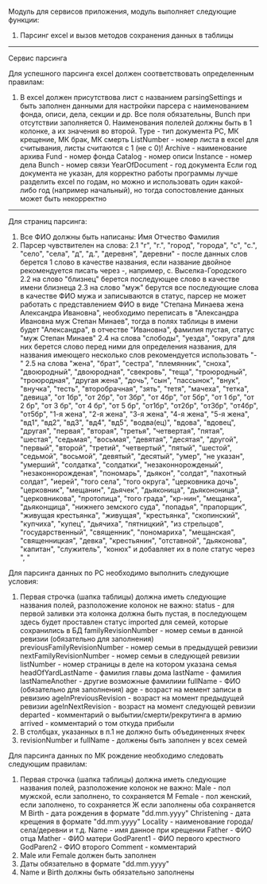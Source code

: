 Модуль для сервисов приложения, модуль выполняет следующие функции:
1. Парсинг excel и вызов методов сохранения данных в таблицы

-------------------------------------------------------------------
Сервис парсинга

Для успешного парсинга excel должен соответствовать определенным правилам:
1. В excel должен присутствова лист с названием parsingSettings и быть заполнен данными для настройки парсера с наименованием 
фонда, описи, дела, секции и др. Все поля обязательны, Bunch при отсутствии заполняется 0. Наименования полелей должны быть
в 1 колонке, а их значения во второй.
Type - тип документа РС, МК крещение, МК брак, МК смерть
ListNumber - номер листа в excel для считывания, листы считаются с 1 (не с 0)!
Archive - наименование архива
Fund - номер фонда
Catalog - номер описи
Instance - номер дела
Bunch - номер связи
YearOfDocument - год документа
Если год документа не указан, для корректно работы программы лучше разделить excel по годам, но можно и использовать один 
какой-либо год (например начальный), но тогда сопостовление данных может быть некорректно
--------------------------------------------------------------------
Для страниц парсинга:
1. Все ФИО должны быть написаны: Имя Отчество Фамилия
2. Парсер чувствителен на слова:
2.1 "г", "г.", "город", "города", "с", "с.", "село", "села", "д", "д.", "деревня", "деревни" - после данных слов
берется 1 слово в качестве названия, если название двойное рекомендуется писать через -, например, с. Выселка-Городского
2.2 на слово "близнец" берется последующее слово в качестве имени близнеца
2.3 на слово "муж" берутся все последующие слова в качестве ФИО мужа и записываются в статус, парсер не может работать с
представлением ФИО в виде "Степана Минаева жена Александра Ивановна", необходимо переписать в "Александра Ивановна муж Степан Минаев",
тогда в полях таблицы в имени будет "Александра", в отчестве "Ивановна", фамилия пустая, статус "муж Степан Минаев"
2.4 на слова "слободы", "уезда", "округа" для них берется слово перед ними для определения названия, для названия имеющего несколько
слов рекомендуется использовать "-"
2.5 на слова "жена", "брат", "сестра", "племянник", "сноха", "двоюродный", "двоюродная", "свекровь",
"теща", "троюродный", "троюродная", "другая жена", "дочь", "сын", "пассынок", "внук", "внучка",
"тесть", "второбрачная", "зять", "тетя", "мачеха", "тетка", "девица", "от 1бр", "от 2бр", "от 3бр", "от 4бр", "от 5бр",
"от 1 бр", "от 2 бр", "от 3 бр", "от 4 бр", "от 5 бр", "от1бр", "от2бр", "от3бр", "от4бр", "от5бр", "1-я жена", "2-я жена", "3-я жена", 
"4-я жена", "5-я жена", "вд1", "вд2", "вд3", "вд4", "вд5", "водва(ец)", "вдова", "вдовец", "другая", "первая", "вторая", "третья", "четвертая",
"пятая", "шестая", "седьмая", "восьмая", "девятая", "десятая", "другой", "первый", "второй", "третий", "четвертый",
"пятый", "шестой", "седьмой", "восьмой", "девятый", "десятый", "умер", "не указан", "умерший", "солдатка", "солдатки", "незаконнорожденый",
"незаконнорожденая", "пономарь", "дьякон", "солдат", "пахотный солдат", "иерей", "того села", "того округа", "церковника дочь",
"церковник", "мещанин", "дьячек", "дьяконица", "дьякононица", "церковникова", "протопица", "того града",
"кр-нин", "мещанка", "дьяконщица", "нижнего земского суда", "попадья", "прапорщик", "живущая крестьянка", "живущая",
"крестьянка", "скопинский", "купчиха", "купец", "дьячиха", "пятницкий", "из стрельцов", "государственный",
"священник", "пономариха", "мещанская", "священницкая", "девка", "крестьянин", "отставной", "дьяконова", "капитан",
"служитель", "конюх" и добавляет их в поле статус через ", "

Для парсинга данных по РС необходимо выполнить следующие условия:
1. Первая строчка (шапка таблицы) должна иметь следующие названия полей, разположение колонок не важно:
status - для первой заливки эта колонка должна быть пустая, в последующем здесь будет проставлен статус imported для семей, которые сохранились в БД
familyRevisionNumber - номер семьи в данной ревизии (обязательно для заполнения)
previousFamilyRevisionNumber - номер семьи в предыдущей ревизии
nextFamilyRevisionNumber - номер семьи в следующей ревизии
listNumber - номер страницы в деле на котором указана семья
headOfYardLastName - фамилия главы дома
lastName - фамилия
lastNameAnother - другие возможные фамилиии
fullName - ФИО (обязательно для заполнения)
age - возраст на мемент записи в ревизию
ageInPreviousRevision - возраст на момент предыдущей ревизии
ageInNextRevision - возраст на момент следующей ревизии
departed - комментарий о выбытии/смерти/рекрутинга в армию
arrived - комментарий о том откуда прибыли
2. В столбцах, указанных в п.1 не должно быть объединенных ячеек
3. revisionNumber и fullName - должены быть заполнен у всех семей

Для парсинга данных по МК рождение необходимо следовать следующим правилам:
1. Первая строчка (шапка таблицы) должна иметь следующие названия полей, разположение колонок не важно:
Male - пол мужской, если заполнено, то сохраняется М 
Female - пол женский, если заполнено, то сохраняется Ж
если заполнены оба сохраняется М
Birth - дата рождения в формате "dd.mm.yyyy"
Christening - дата крещения в формате "dd.mm.yyyy"
Locality - наименование города/села/деревни и т.д.
Name - имя данное при крещении
Father - ФИО отца
Mather - ФИО матери
GodParent1 - ФИО первого крестного
GodParen2 - ФИО второго
Comment - комментарий
2. Male или Female должен быть заполнен
3. Даты обязательно в формате "dd.mm.yyyy"
4. Name и Birth должны быть обязательно заполнены